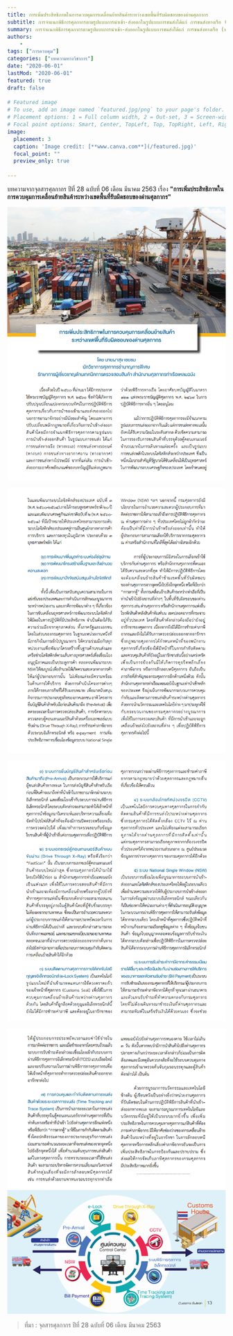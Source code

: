 ```yaml
---
title: การเพิ่มประสิทธิภาพในการควบคุมการเคลื่อนย้ายสินค้าระหว่างเขตพื้นที่รับผิดชอบของด่านศุลกากร 
subtitle: การจำแนกพิธีการศุลกากรตามรูปแบบการนำเข้า-ส่งออกในรูปแบบการขนส่งได้แก่ การขนส่งทางเรือ (ทางทะเล) การขนส่งทางรถยนต์ (ทางอากาศ) และการขนส่งไปรษณีย์ จากที่แต่เดิม การนำเข้า-ส่งออกจะอาศักหลักเกณฑ์ของบัญญัติแห่งกฏหมายว่าด้วยพิธีการทางเรือ โดยอาศักบทบัญญัติในมาตรา 121 แห่งพระราชบัญญัติศุลกากร พ.ศ. 2469 ในการปฏิบัติพิธีการทางอื่นๆโดยอนุโลมแม้ว่าการปฏิบัติพิธีกาศุลกากรจะมีจำแนกตามรูปแบบการขนส่งออกจากกันแล้วแต่การขนส่งทางทะเลนั้นยังคงได้รับความนิยมในระดับสากล ด้วยขีดความสามารถในการรับรองการขนส่งที่บรรรจุด้วยตู้คอนเทนเนอร์จำนวนมากในการเดินทางแต่ละครั้งและเป็นรูปแบบการขนส่งหลักในระบบโลจิสติกส์ระหว่างประเทศ 
summary: การจำแนกพิธีการศุลกากรตามรูปแบบการนำเข้า-ส่งออกในรูปแบบการขนส่งได้แก่ การขนส่งทางเรือ (ทางทะเล) การขนส่งทางรถยนต์ (ทางอากาศ) และการขนส่งไปรษณีย์ จากที่แต่เดิม การนำเข้า-ส่งออกจะอาศักหลักเกณฑ์ของบัญญัติแห่งกฏหมายว่าด้วยพิธีการทางเรือ โดยอาศักบทบัญญัติในมาตรา 121 แห่งพระราชบัญญัติศุลกากร พ.ศ. 2469 ในการปฏิบัติพิธีการทางอื่นๆโดยอนุโลมแม้ว่าการปฏิบัติพิธีกาศุลกากรจะมีจำแนกตามรูปแบบการขนส่งออกจากกันแล้วแต่การขนส่งทางทะเลนั้นยังคงได้รับความนิยมในระดับสากล ด้วยขีดความสามารถในการรับรองการขนส่งที่บรรรจุด้วยตู้คอนเทนเนอร์จำนวนมากในการเดินทางแต่ละครั้งและเป็นรูปแบบการขนส่งหลักในระบบโลจิสติกส์ระหว่างประเทศ
authors:
    - 
tags: ["การควบคุม"]
categories: ["บทความทางวิชาการ"]
date: "2020-06-01"
lastMod: "2020-06-01"
featured: true
draft: false

# Featured image
# To use, add an image named `featured.jpg/png` to your page's folder.
# Placement options: 1 = Full column width, 2 = Out-set, 3 = Screen-width
# Focal point options: Smart, Center, TopLeft, Top, TopRight, Left, Right, BottomLeft, Bottom, BottomRight
image:
  placement: 3
  caption: 'Image credit: [**www.canva.com**](/featured.jpg)'
  focal_point: ""
  preview_only: true

---
```


บทความจากจุลสารศุลกากร ปีที่ 28 ฉบับที่ 06 เดือน มีนาคม 2563 เรื่อง **"การเพิ่มประสิทธิภาพในการควบคุมการเคลื่อนย้ายสินค้าระหว่างเขตพื้นที่รับผิดชอบของด่านศุลกากร"** 

![](img/goods-movementpng_Page10.png)

![](img/goods-movementpng_Page11.png)

![](img/goods-movementpng_Page12.png)

![](img/goods-movementpng_Page13.png)

> ที่มา : จุลสารศุลกากร ปีที่ 28 ฉบับที่ 06 เดือน มีนาคม 2563
 
